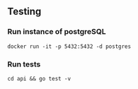 ## Testing

### Run instance of postgreSQL
`docker run -it -p 5432:5432 -d postgres`

### Run tests
`cd api && go test -v`
